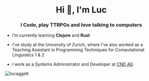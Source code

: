 <h1 align="center">Hi 👋, I'm Luc</h1>
<h3 align="center">I Code, play TTRPGs and love talking to computers</h3>

- I’m currently learning **Clojure** and **Rust**

- I've study at the University of Zurich, where I've also worked as a Teaching Assistant in Programming Techniques for Computational Linguistics 1 & 2

- I work as a Systems Administrator and Developer at <a href="https://cnd-ag.ch/de/">CND AG</a>

<p><img align="center" src="https://github-readme-streak-stats.herokuapp.com/?user=lucaggett&" alt="lucaggett" /></p>

